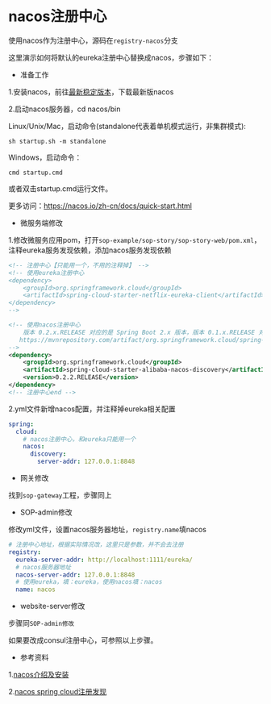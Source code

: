 # nacos注册中心

使用nacos作为注册中心，源码在`registry-nacos`分支

这里演示如何将默认的eureka注册中心替换成nacos，步骤如下：

- 准备工作

1.安装nacos，前往[最新稳定版本](https://github.com/alibaba/nacos/releases)，下载最新版nacos

2.启动nacos服务器，cd nacos/bin

Linux/Unix/Mac，启动命令(standalone代表着单机模式运行，非集群模式):

`sh startup.sh -m standalone`

Windows，启动命令：

`cmd startup.cmd`

或者双击startup.cmd运行文件。 

更多访问：https://nacos.io/zh-cn/docs/quick-start.html

- 微服务端修改

1.修改微服务应用pom，打开`sop-example/sop-story/sop-story-web/pom.xml`，注释eureka服务发现依赖，添加nacos服务发现依赖

```xml
<!-- 注册中心【只能用一个，不用的注释掉】 -->
<!-- 使用eureka注册中心
<dependency>
    <groupId>org.springframework.cloud</groupId>
    <artifactId>spring-cloud-starter-netflix-eureka-client</artifactId>
</dependency>
-->

<!-- 使用nacos注册中心
    版本 0.2.x.RELEASE 对应的是 Spring Boot 2.x 版本，版本 0.1.x.RELEASE 对应的是 Spring Boot 1.x 版本。
   https://mvnrepository.com/artifact/org.springframework.cloud/spring-cloud-starter-alibaba-nacos-discovery
-->
<dependency>
    <groupId>org.springframework.cloud</groupId>
    <artifactId>spring-cloud-starter-alibaba-nacos-discovery</artifactId>
    <version>0.2.2.RELEASE</version>
</dependency>
<!-- 注册中心end -->
```

2.yml文件新增nacos配置，并注释掉eureka相关配置

```yaml
spring:
  cloud:
    # nacos注册中心，和eureka只能用一个
    nacos:
      discovery:
        server-addr: 127.0.0.1:8848
```

- 网关修改

找到`sop-gateway`工程，步骤同上

- SOP-admin修改


修改yml文件，设置nacos服务器地址，`registry.name`填nacos

```yaml
# 注册中心地址，根据实际情况改，这里只是参数，并不会去注册
registry:
  eureka-server-addr: http://localhost:1111/eureka/
  # nacos服务器地址
  nacos-server-addr: 127.0.0.1:8848
  # 使用eureka，填：eureka，使用nacos填：nacos
  name: nacos
```

- website-server修改

步骤同`SOP-admin修改`

如果要改成consul注册中心，可参照以上步骤。

- 参考资料

1.[nacos介绍及安装](https://nacos.io/zh-cn/docs/quick-start.html)

2.[nacos spring cloud注册发现](https://nacos.io/zh-cn/docs/quick-start-spring-cloud.html)

